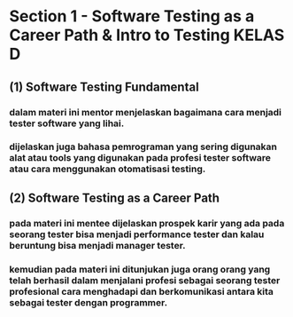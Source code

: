# Section 1 - Software Testing as a Career Path & Intro to Testing KELAS D

## (1) Software Testing Fundamental
### dalam materi ini mentor menjelaskan bagaimana cara menjadi tester software yang lihai.
### dijelaskan juga bahasa pemrograman yang sering digunakan alat atau tools yang digunakan pada profesi tester software atau cara menggunakan otomatisasi testing.


## (2) Software Testing as a Career Path
### pada materi ini mentee dijelaskan prospek karir yang ada pada seorang tester bisa menjadi performance tester dan kalau beruntung bisa menjadi manager tester.
### kemudian pada materi ini ditunjukan juga orang orang yang telah berhasil dalam menjalani profesi sebagai seorang tester profesional cara menghadapi dan berkomunikasi antara kita sebagai tester dengan programmer.